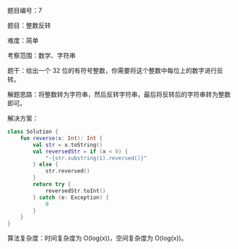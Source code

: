 题目编号：7

题目：整数反转

难度：简单

考察范围：数学、字符串

题干：给出一个 32 位的有符号整数，你需要将这个整数中每位上的数字进行反转。

解题思路：将整数转为字符串，然后反转字符串，最后将反转后的字符串转为整数即可。

解决方案：

```kotlin
class Solution {
    fun reverse(x: Int): Int {
        val str = x.toString()
        val reversedStr = if (x < 0) {
            "-{str.substring(1).reversed()}"
        } else {
            str.reversed()
        }
        return try {
            reversedStr.toInt()
        } catch (e: Exception) {
            0
        }
    }
}
```

算法复杂度：时间复杂度为 O(log(x))，空间复杂度为 O(log(x))。